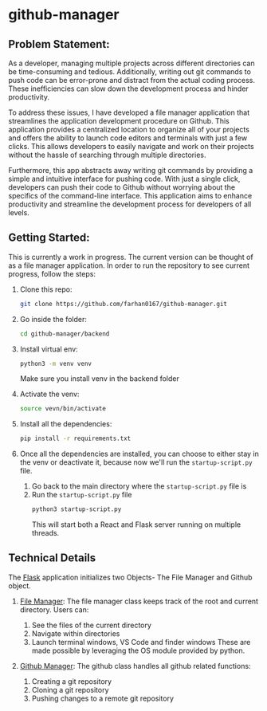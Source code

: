 # github-manager

## Problem Statement:
As a developer, managing multiple projects across different directories can be time-consuming and tedious. Additionally, writing out git commands to push code can be error-prone and distract from the actual coding process. These inefficiencies can slow down the development process and hinder productivity.

To address these issues, I have developed a file manager application that streamlines the application development procedure on Github. This application provides a centralized location to organize all of your projects and offers the ability to launch code editors and terminals with just a few clicks. This allows developers to easily navigate and work on their projects without the hassle of searching through multiple directories.

Furthermore, this app abstracts away writing git commands by providing a simple and intuitive interface for pushing code. With just a single click, developers can push their code to Github without worrying about the specifics of the command-line interface. This application aims to enhance productivity and streamline the development process for developers of all levels.

## Getting Started:
This is currently a work in progress. The current version can be thought of as a file manager application.
In order to run the repository to see current progress, follow the steps:
1. Clone this repo:
   ```bash
   git clone https://github.com/farhan0167/github-manager.git
   ```
2. Go inside the folder:
   ```bash
   cd github-manager/backend
   ```
3. Install virtual env:
   ```bash
   python3 -m venv venv
   ```
   Make sure you install venv in the backend folder
4. Activate the venv:
   ```bash
   source vevn/bin/activate
   ```
5. Install all the dependencies:
   ```bash
   pip install -r requirements.txt
   ```

6. Once all the dependencies are installed, you can choose to either stay in the venv or deactivate it, because
   now we'll run the `startup-script.py` file.
   1. Go back to the main directory where the `startup-script.py` file is
   2. Run the `startup-script.py` file
      ```bash
      python3 startup-script.py
      ```
      This will start both a React and Flask server running on multiple threads.

## Technical Details

The [Flask](https://github.com/farhan0167/github-manager/blob/main/backend/app.py) application initializes two Objects- The File Manager and Github object. 
1. [File Manager](https://github.com/farhan0167/github-manager/blob/main/backend/util/file_manager.py):
      The file manager class keeps track of the root and current directory. Users can:
      1. See the files of the current directory
      2. Navigate within directories
      3. Launch terminal windows, VS Code and finder windows
      These are made possible by leveraging the OS module provided by python.

2. [Github Manager](https://github.com/farhan0167/github-manager/blob/main/backend/util/github_manager.py):
   The github class handles all github related functions:
   1. Creating a git repository
   2. Cloning a git repository
   3. Pushing changes to a remote git repository